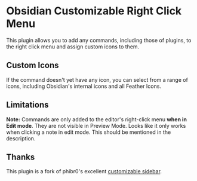 # Obsidian Customizable Right Click Menu

This plugin allows you to add any commands, including those of plugins, to the right click menu and assign custom icons to them.

## Custom Icons

If the command doesn't yet have any icon, you can select from a range of icons, including Obsidian's internal icons and all Feather Icons.

## Limitations

**Note:** Commands are only added to the editor's right-click menu **when in Edit mode**. They are not visible in Preview Mode.
Looks like it only works when clicking a note in edit mode. This should be mentioned in the description.


## Thanks
This plugin is a fork of phibr0's excellent [customizable sidebar](https://github.com/phibr0/obsidian-customizable-sidebar).
